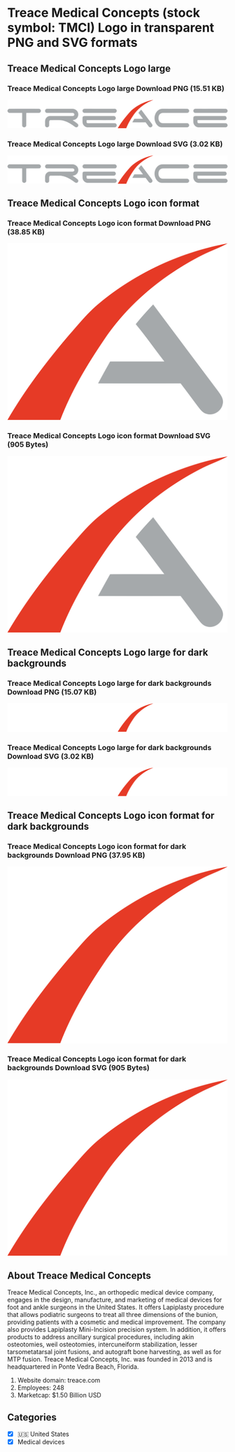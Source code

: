 # Treace Medical Concepts (stock symbol: TMCI) Logo in transparent PNG and SVG formats

## Treace Medical Concepts Logo large

### Treace Medical Concepts Logo large Download PNG (15.51 KB)

![Treace Medical Concepts Logo large Download PNG (15.51 KB)](/img/orig/TMCI_BIG-5789abd9.png)

### Treace Medical Concepts Logo large Download SVG (3.02 KB)

![Treace Medical Concepts Logo large Download SVG (3.02 KB)](/img/orig/TMCI_BIG-008e44c2.svg)

## Treace Medical Concepts Logo icon format

### Treace Medical Concepts Logo icon format Download PNG (38.85 KB)

![Treace Medical Concepts Logo icon format Download PNG (38.85 KB)](/img/orig/TMCI-07c82d6d.png)

### Treace Medical Concepts Logo icon format Download SVG (905 Bytes)

![Treace Medical Concepts Logo icon format Download SVG (905 Bytes)](/img/orig/TMCI-50eac65d.svg)

## Treace Medical Concepts Logo large for dark backgrounds

### Treace Medical Concepts Logo large for dark backgrounds Download PNG (15.07 KB)

![Treace Medical Concepts Logo large for dark backgrounds Download PNG (15.07 KB)](/img/orig/TMCI_BIG.D-23e826e5.png)

### Treace Medical Concepts Logo large for dark backgrounds Download SVG (3.02 KB)

![Treace Medical Concepts Logo large for dark backgrounds Download SVG (3.02 KB)](/img/orig/TMCI_BIG.D-0d6d93a9.svg)

## Treace Medical Concepts Logo icon format for dark backgrounds

### Treace Medical Concepts Logo icon format for dark backgrounds Download PNG (37.95 KB)

![Treace Medical Concepts Logo icon format for dark backgrounds Download PNG (37.95 KB)](/img/orig/TMCI.D-c6592fba.png)

### Treace Medical Concepts Logo icon format for dark backgrounds Download SVG (905 Bytes)

![Treace Medical Concepts Logo icon format for dark backgrounds Download SVG (905 Bytes)](/img/orig/TMCI.D-bdd6cc2f.svg)

## About Treace Medical Concepts

Treace Medical Concepts, Inc., an orthopedic medical device company, engages in the design, manufacture, and marketing of medical devices for foot and ankle surgeons in the United States. It offers Lapiplasty procedure that allows podiatric surgeons to treat all three dimensions of the bunion, providing patients with a cosmetic and medical improvement. The company also provides Lapiplasty Mini-Incision precision system. In addition, it offers products to address ancillary surgical procedures, including akin osteotomies, weil osteotomies, intercuneiform stabilization, lesser tarsometatarsal joint fusions, and autograft bone harvesting, as well as for MTP fusion. Treace Medical Concepts, Inc. was founded in 2013 and is headquartered in Ponte Vedra Beach, Florida.

1. Website domain: treace.com
2. Employees: 248
3. Marketcap: $1.50 Billion USD


## Categories
- [x] 🇺🇸 United States
- [x] Medical devices
